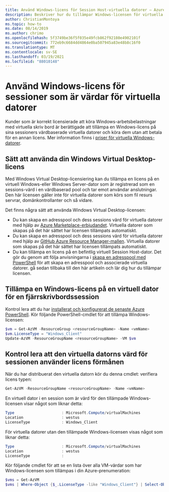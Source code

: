 ```yaml
---
title: Använd Windows-licens för Session Host-virtuella datorer – Azure
description: Beskriver hur du tillämpar Windows-licensen för virtuella Windows-datorer med virtuella datorer.
author: ChristianMontoya
ms.topic: how-to
ms.date: 08/14/2019
ms.author: chrimo
ms.openlocfilehash: 5f3749be36f5f035e49fcb862f92180e4902101f
ms.sourcegitcommit: 772eb9c6684dd4864e0ba507945a83e48b8c16f0
ms.translationtype: MT
ms.contentlocale: sv-SE
ms.lasthandoff: 03/19/2021
ms.locfileid: "88010148"
---
```

# <a name="apply-windows-license-to-session-host-virtual-machines"></a>Använd Windows-licens för sessioner som är värdar för virtuella datorer

Kunder som är korrekt licensierade att köra Windows-arbetsbelastningar med virtuella skriv bord är berättigade att tillämpa en Windows-licens på sina sessioners värdbaserade virtuella datorer och köra dem utan att betala för en annan licens. Mer information finns i [priser för virtuella Windows-datorer](https://azure.microsoft.com/pricing/details/virtual-desktop/).

## <a name="ways-to-use-your-windows-virtual-desktop-license"></a>Sätt att använda din Windows Virtual Desktop-licens
Med Windows Virtual Desktop-licensiering kan du tillämpa en licens på en virtuell Windows-eller Windows Server-dator som är registrerad som en sessions-värd i en värdbaserad pool och tar emot användar anslutningar. Den här licensen gäller inte för virtuella datorer som körs som fil resurs servrar, domänkontrollanter och så vidare.

Det finns några sätt att använda Windows Virtual Desktop-licensen:
- Du kan skapa en adresspool och dess sessions värd för virtuella datorer med hjälp av [Azure Marketplace-erbjudandet](./create-host-pools-azure-marketplace.md). Virtuella datorer som skapas på det här sättet har licensen tillämpats automatiskt.
- Du kan skapa en adresspool och dess sessions värd för virtuella datorer med hjälp av [GitHub Azure Resource Manager-mallen](./virtual-desktop-fall-2019/create-host-pools-arm-template.md). Virtuella datorer som skapas på det här sättet har licensen tillämpats automatiskt.
- Du kan tillämpa en licens på en befintlig virtuell Session Host-dator. Det gör du genom att följa anvisningarna i [skapa en adresspool med PowerShell](./create-host-pools-powershell.md) för att skapa en adresspool och associerade virtuella datorer. gå sedan tillbaka till den här artikeln och lär dig hur du tillämpar licensen.

## <a name="apply-a-windows-license-to-a-session-host-vm"></a>Tillämpa en Windows-licens på en virtuell dator för en fjärrskrivbordssession
Kontrol lera att du har [installerat och konfigurerat de senaste Azure PowerShell](/powershell/azure/). Kör följande PowerShell-cmdlet för att tillämpa Windows-licensen:

```powershell
$vm = Get-AzVM -ResourceGroup <resourceGroupName> -Name <vmName>
$vm.LicenseType = "Windows_Client"
Update-AzVM -ResourceGroupName <resourceGroupName> -VM $vm
```

## <a name="verify-your-session-host-vm-is-utilizing-the-licensing-benefit"></a>Kontrol lera att den virtuella datorns värd för sessionen använder licens förmånen
När du har distribuerat den virtuella datorn kör du denna cmdlet: verifiera licens typen:
```powershell
Get-AzVM -ResourceGroupName <resourceGroupName> -Name <vmName>
```

En virtuell dator i en session som är värd för den tillämpade Windows-licensen visar något som liknar detta:

```powershell
Type                     : Microsoft.Compute/virtualMachines
Location                 : westus
LicenseType              : Windows_Client
```

För virtuella datorer utan den tillämpade Windows-licensen visas något som liknar detta:

```powershell
Type                     : Microsoft.Compute/virtualMachines
Location                 : westus
LicenseType              :
```

Kör följande cmdlet för att se en lista över alla VM-värdar som har Windows-licensen som tillämpas i din Azure-prenumeration:

```powershell
$vms = Get-AzVM
$vms | Where-Object {$_.LicenseType -like "Windows_Client"} | Select-Object ResourceGroupName, Name, LicenseType
```
